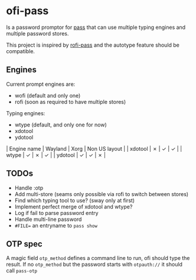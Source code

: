 # ofi-pass

Is a password promptor for [pass](http://zx2c4.com/projects/password-store/) that can use multiple typing engines and multiple password stores.

This project is inspired by [rofi-pass](https://github.com/carnager/rofi-pass) and the autotype feature should be compatible.


## Engines

Current prompt engines are:
- wofi (default and only one)
- rofi (soon as required to have multiple stores)

Typing engines:
- wtype (default, and only one for now)
- xdotool
- ydotool

| Engine name | Wayland | Xorg | Non US layout |
| xdotool     | ✗       | ✓    | ✓             |
| wtype       | ✓       | ✗    | ✓             |
| ydotool     | ✓       | ✓    | ✗             |


## TODOs

- Handle :otp
- Add multi-store (seams only possible via rofi to switch between stores)
- Find which typing tool to use? (sway only at first)
- Implement perfect merge of xdotool and wtype?
- Log if fail to parse password entry
- Handle multi-line password
- `#FILE=` an entryname to `pass show`


## OTP spec

A magic field `otp_method` defines a command line to run, ofi should type the result.
If no `otp_method` but the password starts with `otpauth://` it should call `pass-otp`
